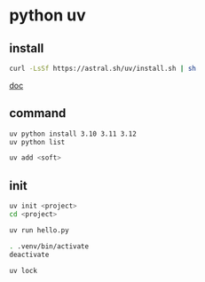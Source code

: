 # python uv

## install

```bash
curl -LsSf https://astral.sh/uv/install.sh | sh
```

[doc](https://docs.astral.sh/uv/#highlights)

## command

```bash
uv python install 3.10 3.11 3.12
uv python list

uv add <soft>
```

## init

```bash
uv init <project>
cd <project>

uv run hello.py

. .venv/bin/activate
deactivate

uv lock
```

<!--
## __

```bash
```

_
```bash
```

_
```bash
```

_
```bash
```

-->